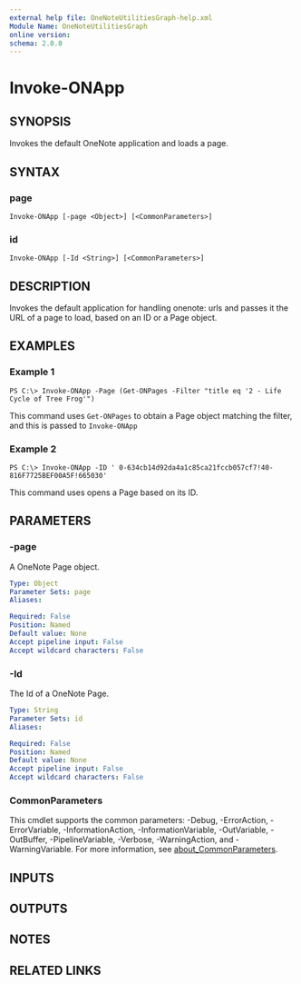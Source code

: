 ```yaml
---
external help file: OneNoteUtilitiesGraph-help.xml
Module Name: OneNoteUtilitiesGraph
online version:
schema: 2.0.0
---
```


# Invoke-ONApp

## SYNOPSIS
Invokes the default OneNote application and loads a page.

## SYNTAX

### page
```
Invoke-ONApp [-page <Object>] [<CommonParameters>]
```

### id
```
Invoke-ONApp [-Id <String>] [<CommonParameters>]
```

## DESCRIPTION
Invokes the default application for handling onenote: urls and passes it the URL
of a page to load, based on an ID or a Page object.

## EXAMPLES

### Example 1
```
PS C:\> Invoke-ONApp -Page (Get-ONPages -Filter "title eq '2 - Life Cycle of Tree Frog'")
```

This command uses ```Get-ONPages``` to obtain a Page object matching the filter, and this is passed to ```Invoke-ONApp```

### Example 2
```
PS C:\> Invoke-ONApp -ID ' 0-634cb14d92da4a1c85ca21fccb057cf7!40-816F7725BEF00A5F!665030'
```

This command uses opens a Page based on its ID.

## PARAMETERS

### -page
A OneNote Page object.

```yaml
Type: Object
Parameter Sets: page
Aliases:

Required: False
Position: Named
Default value: None
Accept pipeline input: False
Accept wildcard characters: False
```

### -Id
The Id of a OneNote Page.

```yaml
Type: String
Parameter Sets: id
Aliases:

Required: False
Position: Named
Default value: None
Accept pipeline input: False
Accept wildcard characters: False
```

### CommonParameters
This cmdlet supports the common parameters: -Debug, -ErrorAction, -ErrorVariable, -InformationAction, -InformationVariable, -OutVariable, -OutBuffer, -PipelineVariable, -Verbose, -WarningAction, and -WarningVariable. For more information, see [about_CommonParameters](http://go.microsoft.com/fwlink/?LinkID=113216).

## INPUTS

## OUTPUTS

## NOTES

## RELATED LINKS
